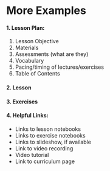 # More Examples

#### 1. Lesson Plan:
1. Lesson Objective
2. Materials
3. Assessments (what are they)
4. Vocabulary
5. Pacing/timing of lectures/exercises
6. Table of Contents

#### 2. Lesson
#### 3. Exercises

#### 4. Helpful Links:
- Links to lesson notebooks
- Links to exercise notebooks
- Links to slideshow, if available
- Link to video recording 
- Video tutorial 
- Link to curriculum page